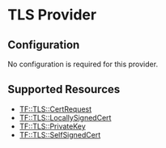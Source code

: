 # TLS Provider

## Configuration

No configuration is required for this provider.

## Supported Resources

* [TF::TLS::CertRequest](../resources/tls/TF-TLS-CertRequest/docs/README.md)
* [TF::TLS::LocallySignedCert](../resources/tls/TF-TLS-LocallySignedCert/docs/README.md)
* [TF::TLS::PrivateKey](../resources/tls/TF-TLS-PrivateKey/docs/README.md)
* [TF::TLS::SelfSignedCert](../resources/tls/TF-TLS-SelfSignedCert/docs/README.md)